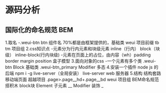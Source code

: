 # 源码分析

## 国际化的命名规范 BEM

1.取名
 -.weui-btn
  btn 组件名 70%都是由框架提供的，基础类
  weui 项目前缀 tb tm 项目组 
2.css知识点
  -元素分为行内元素和块级元素 inline（行内） block（块级） inline-block(行内块级)
  -元素在页面上的占位，由内容（wh）padding border margin
  position 盒子模型
3.面向对象的css
-一个元素有多个类
.weui-btn Block    基础类
.weui-btn_primary   Modifier 多态
4.安装一个插件
node js 的后端
npm i -g live-server（全局安装）
live-server web 服务器
5.结构
结构套路 移动端页面 超越项目
.page>.page__hd+.page__bd
weui 项目组
BEM命名规范 搭积木
block块
Element 子元素 __
Modifier 装饰 _

